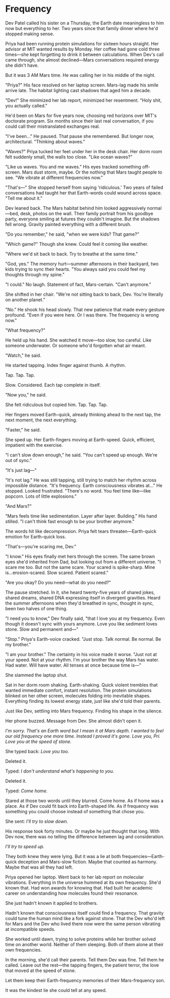 # Frequency

Dev Patel called his sister on a Thursday, the Earth date meaningless to him now but everything to her. Two years since that family dinner where he'd stopped making sense.

Priya had been running protein simulations for sixteen hours straight. Her advisor at MIT wanted results by Monday. Her coffee had gone cold three times—she kept forgetting to drink it between calculations. When Dev's call came through, she almost declined—Mars conversations required energy she didn't have.

But it was 3 AM Mars time. He was calling her in his middle of the night.

"Priya?" His face resolved on her laptop screen. Mars-lag made his smile arrive late. The habitat lighting cast shadows that aged him a decade.

"Dev!" She minimized her lab report, minimized her resentment. "Holy shit, you actually called."

He'd been on Mars for five years now, choosing red horizons over MIT's doctorate program. Six months since their last real conversation, if you could call their mistranslated exchanges real.

"I've been..." He paused. That pause she remembered. But longer now, architectural. "Thinking about waves."

"Waves?" Priya tucked her feet under her in the desk chair. Her dorm room felt suddenly small, the walls too close. "Like ocean waves?"

"Like us waves. You and me waves." His eyes tracked something off-screen. Mars dust storm, maybe. Or the nothing that Mars taught people to see. "We vibrate at different frequencies now."

"That's—" She stopped herself from saying 'ridiculous.' Two years of failed conversations had taught her that Earth-words could wound across space. "Tell me about it."

Dev leaned back. The Mars habitat behind him looked aggressively normal—bed, desk, photos on the wall. Their family portrait from his goodbye party, everyone smiling at futures they couldn't imagine. But the shadows fell wrong. Gravity painted everything with a different brush.

"Do you remember," he said, "when we were kids? That game?"

"Which game?" Though she knew. Could feel it coming like weather.

"Where we'd sit back to back. Try to breathe at the same time."

"God, yes." The memory hurt—summer afternoons in their backyard, two kids trying to sync their hearts. "You always said you could feel my thoughts through my spine."

"I could." No laugh. Statement of fact, Mars-certain. "Can't anymore."

She shifted in her chair. "We're not sitting back to back, Dev. You're literally on another planet."

"No." He shook his head slowly. That new patience that made every gesture profound. "Even if you were here. Or I was there. The frequency is wrong now."

"What frequency?"

He held up his hand. She watched it move—too slow, too careful. Like someone underwater. Or someone who'd forgotten what air meant.

"Watch," he said.

He started tapping. Index finger against thumb. A rhythm.

Tap. Tap. Tap.

Slow. Considered. Each tap complete in itself.

"Now you," he said.

She felt ridiculous but copied him. Tap. Tap. Tap.

Her fingers moved Earth-quick, already thinking ahead to the next tap, the next moment, the next everything.

"Faster," he said.

She sped up. Her Earth-fingers moving at Earth-speed. Quick, efficient, impatient with the exercise.

"I can't slow down enough," he said. "You can't speed up enough. We're out of sync."

"It's just lag—"

"It's not lag." He was still tapping, still trying to match her rhythm across impossible distance. "It's frequency. Earth consciousness vibrates at..." He stopped. Looked frustrated. "There's no word. You feel time like—like popcorn. Lots of little explosions."

"And Mars?"

"Mars feels time like sedimentation. Layer after layer. Building." His hand stilled. "I can't think fast enough to be your brother anymore."

The words hit like decompression. Priya felt tears threaten—Earth-quick emotion for Earth-quick loss.

"That's—you're scaring me, Dev."

"I know." His eyes finally met hers through the screen. The same brown eyes she'd inherited from Dad, but looking out from a different universe. "I scare me too. But not the same scare. Your scared is spike-sharp. Mine is...erosion-scared. Slow scared. Patient scared."

"Are you okay? Do you need—what do you need?"

The pause stretched. In it, she heard twenty-five years of shared jokes, shared dreams, shared DNA expressing itself in divergent gravities. Heard the summer afternoons when they'd breathed in sync, thought in sync, been two halves of one thing.

"I need you to know," Dev finally said, "that I love you at my frequency. Even though it doesn't sync with yours anymore. Love you like sediment loves stone. Slow and permanent and—"

"Stop." Priya's Earth-voice cracked. "Just stop. Talk normal. Be normal. Be my brother."

"I am your brother." The certainty in his voice made it worse. "Just not at your speed. Not at your rhythm. I'm your brother the way Mars has water. Had water. Will have water. All tenses at once because time is—"

She slammed the laptop shut.

Sat in her dorm room shaking. Earth-shaking. Quick violent trembles that wanted immediate comfort, instant resolution. The protein simulations blinked on her other screen, molecules folding into inevitable shapes. Everything finding its lowest energy state, just like she'd told their parents.

Just like Dev, settling into Mars frequency. Finding his shape in the silence.

Her phone buzzed. Message from Dev. She almost didn't open it.

*I'm sorry. That's an Earth word but I mean it at Mars depth. I wanted to feel our old frequency one more time. Instead I proved it's gone. Love you, Pri. Love you at the speed of stone.*

She typed back: *Love you too.*

Deleted it.

Typed: *I don't understand what's happening to you.*

Deleted it.

Typed: *Come home.*

Stared at those two words until they blurred. Come home. As if home was a place. As if Dev could fit back into Earth-shaped life. As if frequency was something you could choose instead of something that chose you.

She sent: *I'll try to slow down.*

His response took forty minutes. Or maybe he just thought that long. With Dev now, there was no telling the difference between lag and consideration.

*I'll try to speed up.*

They both knew they were lying. But it was a lie at both frequencies—Earth-quick deception and Mars-slow fiction. Maybe that counted as harmony. Maybe that was all they had left.

Priya opened her laptop. Went back to her lab report on molecular vibrations. Everything in the universe hummed at its own frequency. She'd known that. Had won awards for knowing that. Had built her academic career on understanding how molecules found their resonance.

She just hadn't known it applied to brothers.

Hadn't known that consciousness itself could find a frequency. That gravity could tune the human mind like a fork against stone. That the Dev who'd left for Mars and the Dev who lived there now were the same person vibrating at incompatible speeds.

She worked until dawn, trying to solve proteins while her brother solved time on another world. Neither of them sleeping. Both of them alone at their own frequencies.

In the morning, she'd call their parents. Tell them Dev was fine. Tell them he called. Leave out the rest—the tapping fingers, the patient terror, the love that moved at the speed of stone.

Let them keep their Earth-frequency memories of their Mars-frequency son.

It was the kindest lie she could tell at any speed.